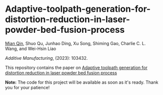 # Adaptive-toolpath-generation-for-distortion-reduction-in-laser-powder-bed-fusion-process

[Mian Qin](https://mqincuhk.github.io), Shuo Qu, Junhao Ding, Xu Song, Shiming Gao, Charlie C. L. Wang, and Wei-Hsin Liao 

*Additive Manufacturing*, (2023): 103432.


This repository contains the paper on [Adaptive toolpath generation for distortion reduction in laser powder bed fusion process](https://doi.org/10.1016/j.addma.2023.103432)



**Note:** The code for this project will be available as soon as it's ready. Thank you for your patience!

